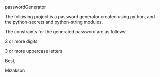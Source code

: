 passwordGenerator

The following project is a password generator created using python, and the python-secrets and python-string modules.

The constraints for the generated password are as follows:

3 or more digits

3 or more uppercase letters

Best, 

Mizakson
